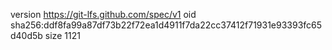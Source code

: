version https://git-lfs.github.com/spec/v1
oid sha256:ddf8fa99a87df73b22f72ea1d4911f7da22cc37412f71931e93393fc65d40d5b
size 1121

